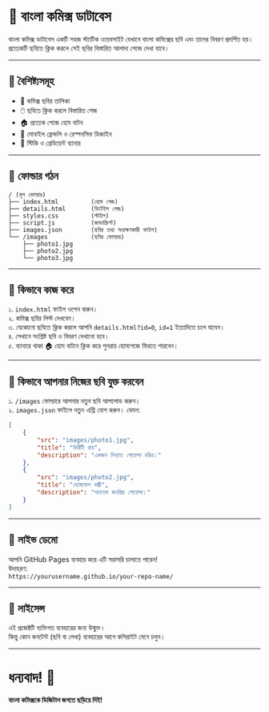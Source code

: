 
# 📖 বাংলা কমিক্স ডাটাবেস

বাংলা কমিক্স ডাটাবেস একটি সহজ স্ট্যাটিক ওয়েবসাইট যেখানে বাংলা কমিক্সের ছবি এবং তাদের বিবরণ প্রদর্শিত হয়।  
প্রত্যেকটি ছবিতে ক্লিক করলে সেই ছবির বিস্তারিত আলাদা পেজে দেখা যাবে। 

---

## 🌟 বৈশিষ্ট্যসমূহ

- 📸 কমিক্স ছবির তালিকা
- 🖱️ ছবিতে ক্লিক করলে বিস্তারিত পেজ
- 🏠 প্রত্যেক পেজে হোম বাটন
- 🎨 মোবাইল ফ্রেন্ডলি ও রেস্পনসিভ ডিজাইন
- 💫 স্টিকি ও গ্রেডিয়েন্ট ব্যানার

---

## 📂 ফোল্ডার গঠন

```
/ (মূল ফোল্ডার)
├── index.html         (হোম পেজ)
├── details.html       (ডিটেইল পেজ)
├── styles.css         (স্টাইল)
├── script.js          (জাভাস্ক্রিপ্ট)
├── images.json        (ছবির তথ্য সংরক্ষণকারী ফাইল)
└── /images            (ছবির ফোল্ডার)
    ├── photo1.jpg
    ├── photo2.jpg
    └── photo3.jpg
```

---

## 🚀 কিভাবে কাজ করে

১. `index.html` ফাইল ওপেন করুন।  
২. কমিক্স ছবির লিস্ট দেখবেন।  
৩. যেকোনো ছবিতে ক্লিক করলে আপনি `details.html?id=0`, `id=1` ইত্যাদিতে চলে যাবেন।  
৪. সেখানে সংশ্লিষ্ট ছবি ও বিবরণ দেখানো হবে।  
৫. ব্যানারে থাকা 🏠 হোম বাটনে ক্লিক করে পুনরায় হোমপেজে ফিরতে পারবেন।

---

## 🔧 কিভাবে আপনার নিজের ছবি যুক্ত করবেন

১. `/images` ফোল্ডারে আপনার নতুন ছবি আপলোড করুন।  
২. `images.json` ফাইলে নতুন এন্ট্রি যোগ করুন। যেমন:

```json
[
    {
        "src": "images/photo1.jpg",
        "title": "কিরীটী রায়",
        "description": "একজন বিখ্যাত গোয়েন্দা চরিত্র।"
    },
    {
        "src": "images/photo2.jpg",
        "title": "ব্যোমকেশ বক্সী",
        "description": "অন্যতম জনপ্রিয় গোয়েন্দা।"
    }
]
```

---

## 📢 লাইভ ডেমো

আপনি GitHub Pages ব্যবহার করে এটি সরাসরি চালাতে পারেন!  
উদাহরণ:  
`https://yourusername.github.io/your-repo-name/`

---

## 📜 লাইসেন্স

এই প্রজেক্টটি ব্যক্তিগত ব্যবহারের জন্য উন্মুক্ত।  
কিন্তু কোন কনটেন্ট (ছবি বা লেখা) ব্যবহারের আগে কপিরাইট মেনে চলুন।

---

# ধন্যবাদ! 🎉  
**বাংলা কমিক্সকে ডিজিটাল জগতে ছড়িয়ে দিই!**
